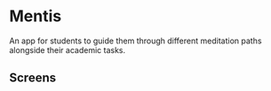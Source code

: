 # Mentis
An app for students to guide them through different meditation paths alongside their academic tasks.

## Screens
